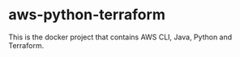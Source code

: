 # aws-python-terraform
This is the docker project that contains AWS CLI, Java, Python and Terraform.
